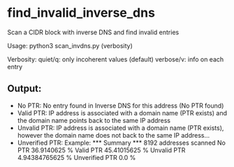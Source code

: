 # find_invalid_inverse_dns
Scan a CIDR block with inverse DNS and find invalid entries

Usage: python3 scan_invdns.py <prefix> (verbosity)

Verbosity: 
           quiet/q: only incoherent values (default)
           verbose/v: info on each entry 
  

           
## Output: 
    
- No PTR: No entry found in Inverse DNS for this address (No PTR found)
- Valid PTR: IP address is associated with a domain name (PTR exists) and the domain name points back to the same IP address
- Unvalid PTR: IP address is associated with a domain name (PTR exists), however the domain name does not back to the same IP address...
- Unverified PTR: 
Example:
*** Summary ***
8192  addresses scanned
No PTR          36.9140625 %
Valid PTR       45.41015625 %
Unvalid PTR     4.94384765625 %
Unverified PTR  0.0 %
           
